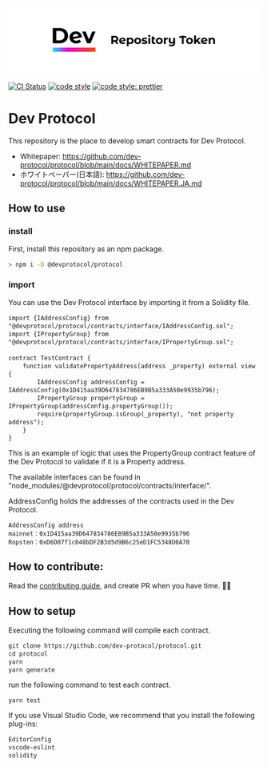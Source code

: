 ![Dev Protocol](https://raw.githubusercontent.com/dev-protocol/protocol/main/public/asset/logo.png)

[![CI Status](https://github.com/dev-protocol/protocol/workflows/Node/badge.svg)](https://github.com/dev-protocol/protocol/actions)
[![code style](https://img.shields.io/badge/code_style-XO-5ed9c7.svg)](https://github.com/xojs/xo)
[![code style: prettier](https://img.shields.io/badge/code_style-prettier-ff69b4.svg)](https://github.com/prettier/prettier)

# Dev Protocol

This repository is the place to develop smart contracts for Dev Protocol.

- Whitepaper: https://github.com/dev-protocol/protocol/blob/main/docs/WHITEPAPER.md
- ホワイトペーパー(日本語): https://github.com/dev-protocol/protocol/blob/main/docs/WHITEPAPER.JA.md

## How to use

### install

First, install this repository as an npm package.

```bash
> npm i -D @devprotocol/protocol
```

### import

You can use the Dev Protocol interface by importing it from a Solidity file.

```
import {IAddressConfig} from "@devprotocol/protocol/contracts/interface/IAddressConfig.sol";
import {IPropertyGroup} from "@devprotocol/protocol/contracts/interface/IPropertyGroup.sol";

contract TestContract {
	function validatePropertyAddress(address _property) external view {
		IAddressConfig addressConfig = IAddressConfig(0x1D415aa39D647834786EB9B5a333A50e9935b796);
		IPropertyGroup propertyGroup = IPropertyGroup(addressConfig.propertyGroup());
		require(propertyGroup.isGroup(_property), "not property address");
	}
}
```

This is an example of logic that uses the PropertyGroup contract feature of the Dev Protocol to validate if it is a Property address.

The available interfaces can be found in "node_modules/@devprotocol/protocol/contracts/interface/".

AddressConfig holds the addresses of the contracts used in the Dev Protocol.

```
AddressConfig address
mainnet：0x1D415aa39D647834786EB9B5a333A50e9935b796
Ropsten：0xD6D07f1c048bDF2B3d5d9B6c25eD1FC5348D0A70
```

## How to contribute:

Read the [contributing guide](https://github.com/dev-protocol/protocol/blob/main/.github/CONTRIBUTING.md), and create PR when you have time. 🧚✨

## How to setup

Executing the following command will compile each contract.

```
git clone https://github.com/dev-protocol/protocol.git
cd protocol
yarn
yarn generate
```

run the following command to test each contract.

```
yarn test
```

If you use Visual Studio Code, we recommend that you install the following plug-ins:

```
EditorConfig
vscode-eslint
solidity
```

